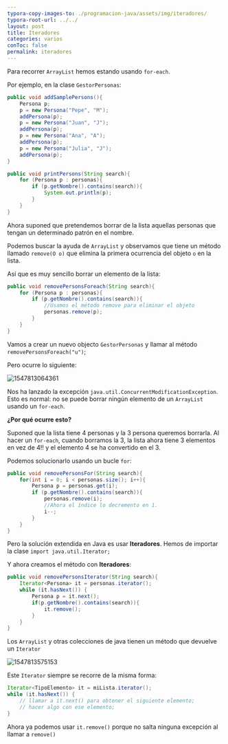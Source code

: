 ```yaml
---
typora-copy-images-to: ./programacion-java/assets/img/iteradores/
typora-root-url: ../../
layout: post
title: Iteradores
categories: varios
conToc: false
permalink: iteradores
---
```

Para recorrer `ArrayList` hemos estando usando `for-each`.

Por ejemplo, en la clase `GestorPersonas`:

```java
public void addSamplePersons(){
    Persona p;
    p = new Persona("Pepe", "M");
    addPersona(p);
    p = new Persona("Juan", "J");
    addPersona(p);
    p = new Persona("Ana", "A");
    addPersona(p);
    p = new Persona("Julia", "J");
    addPersona(p);
}

public void printPersons(String search){
    for (Persona p : personas){
        if (p.getNombre().contains(search)){
            System.out.println(p);
        }   
    }
}    
```

Ahora suponed que pretendemos borrar de la lista aquellas personas que tengan un determinado patrón en el nombre.

Podemos buscar la ayuda de `ArrayList` y observamos que tiene un método llamado `remove(O o)` que elimina la primera ocurrencia del objeto `o`  en la lista.

Así que es muy sencillo borrar un elemento de la lista:

```java
public void removePersonsForeach(String search){
    for (Persona p : personas){
        if (p.getNombre().contains(search)){
            //Usamos el método remove para eliminar el objeto
            personas.remove(p);
        }   
    }
}
```

Vamos a crear un nuevo objecto `GestorPersonas` y llamar al método `removePersonsForeach("u")`;

Pero ocurre lo siguiente:

![1547813064361](/programacion-java/assets/img/iteradores/1547813064361.png)

Nos ha lanzado la excepción `java.util.ConcurrentModificationException`. Esto es normal: no se puede borrar ningún elemento de un `ArrayList` usando un `for-each`.

**¿Por qué ocurre esto?**

Suponed que la lista tiene 4 personas y la 3 persona queremos borrarla. Al hacer un `for-each`, cuando borramos la 3, la lista ahora tiene 3 elementos en vez de 4!! y el elemento 4 se ha convertido en el 3. 

Podemos solucionarlo usando un bucle `for`:

```java
public void removePersonsFor(String search){
    for(int i = 0; i < personas.size(); i++){
        Persona p = personas.get(i);
        if (p.getNombre().contains(search)){
            personas.remove(i);
            //Ahora el índice lo decremento en 1.
            i--;
        }   
    }
}
```

Pero la solución extendida en Java es usar **Iteradores**. Hemos de importar la clase `import java.util.Iterator; `

Y ahora creamos el método con **Iteradores**:

```java
public void removePersonsIterator(String search){    
    Iterator<Persona> it = personas.iterator();
    while (it.hasNext()) {
        Persona p = it.next();
        if(p.getNombre().contains(search)){
            it.remove();
        }
    }
}   
```

Los `ArrayList` y otras colecciones de java tienen un método que devuelve un `Iterator`

![1547813575153](/programacion-java/assets/img/iteradores/1547813575153.png)

Este `Iterator` siempre se recorre de la misma forma:

```java
Iterator<TipoElemento> it = miLista.iterator();
while (it.hasNext()) {
    // llamar a it.next() para obtener el siguiente elemento;
    // hacer algo con ese elemento;
}
```
Ahora ya podemos usar `it.remove()` porque no salta ninguna excepción al llamar a `remove()`
